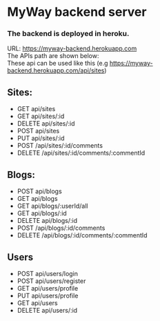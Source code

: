 # MyWay backend server 
### The backend is deployed in heroku.  
URL: https://myway-backend.herokuapp.com  
The APIs path are shown below:  
These api can be used like this (e.g https://myway-backend.herokuapp.com/api/sites)  

## Sites:  

- GET api/sites  
- GET api/sites/:id  
- DELETE api/sites/:id  
- POST api/sites  
- PUT api/sites/:id  
- POST /api/sites/:id/comments  
- DELETE /api/sites/:id/comments/:commentId  

## Blogs:

- POST api/blogs
- GET api/blogs
- GET api/blogs/:userId/all
- GET api/blogs/:id
- DELETE api/blogs/:id
- POST /api/blogs/:id/comments
- DELETE /api/blogs/:id/comments/:commentId
  
## Users
- POST api/users/login
- POST api/users/register
- GET api/users/profile
- PUT api/users/profile
- GET api/users
- DELETE api/users/:id